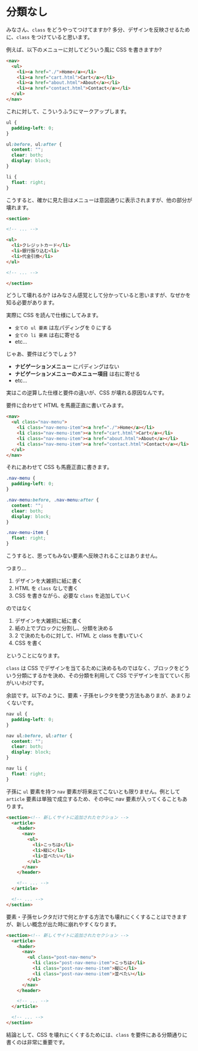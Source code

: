 # 分類なし
みなさん、`class` をどうやってつけてますか? 多分、デザインを反映させるために、`class` をつけていると思います。

例えば、以下のメニューに対してどういう風に CSS を書きますか?

```html
<nav>
  <ul>
    <li><a href="./">Home</a></li>
    <li><a href="cart.html">Cart</a></li>
    <li><a href="about.html">About</a></li>
    <li><a href="contact.html">Contact</a></li>
  </ul>
</nav>
```

これに対して、こういうふうにマークアップします。

```css
ul {
  padding-left: 0;
}

ul:before, ul:after {
  content: "";
  clear: both;
  display: block;
}

li {
  float: right;
}
```

こうすると、確かに見た目はメニューは意図通りに表示されますが、他の部分が壊れます。

```html
<section>

<!-- ... -->

<ul>
  <li>クレジットカード</li>
  <li>銀行振り込む<li>
  <li>代金引換</li>
</ul>

<!-- ... -->

</section>
```

どうして壊れるか? はみなさん感覚として分かっていると思いますが、なぜかを知る必要があります。

実際に CSS を読んで仕様にしてみます。

* `全ての ul 要素` は左パディングを 0 にする
* `全ての li 要素` は右に寄せる
* etc...

じゃあ、要件はどうでしょう?

* **ナビゲーションメニュー** にパディングはない
* **ナビゲーションメニューのメニュー項目** は右に寄せる
* etc...

実はこの逆算した仕様と要件の違いが、CSS が壊れる原因なんです。

要件に合わせて HTML を馬鹿正直に書いてみます。

```html
<nav>
  <ul class="nav-menu">
    <li class="nav-menu-item"><a href="./">Home</a></li>
    <li class="nav-menu-item"><a href="cart.html">Cart</a></li>
    <li class="nav-menu-item"><a href="about.html">About</a></li>
    <li class="nav-menu-item"><a href="contact.html">Contact</a></li>
  </ul>
</nav>
```

それにあわせて CSS も馬鹿正直に書きます。

```css
.nav-menu {
  padding-left: 0;
}

.nav-menu:before, .nav-menu:after {
  content: "";
  clear: both;
  display: block;
}

.nav-menu-item {
  float: right;
}
```

こうすると、思ってもみない要素へ反映されることはありません。

つまり...

1. デザインを大雑把に紙に書く
2. HTML を `class` なしで書く
3. CSS を書きながら、必要な `class` を追加していく

のではなく

1. デザインを大雑把に紙に書く
2. 紙の上でブロックに分割し、分類を決める
3. 2 で決めたものに対して、HTML と class を書いていく
4. CSS を書く

ということになります。

`class` は CSS でデザインを当てるために決めるものではなく、ブロックをどういう分類にするかを決め、その分類を利用して CSS でデザインを当てていく形がいいわけです。

余談です。以下のように、要素・子孫セレクタを使う方法もありまが、あまりよくないです。

```css
nav ul {
  padding-left: 0;
}

nav ul:before, ul:after {
  content: "";
  clear: both;
  display: block;
}

nav li {
  float: right;
}
```

子孫に `ul` 要素を持つ `nav` 要素が将来出てこないとも限りません。例として `article` 要素は単独で成立するため、その中に nav 要素が入ってくることもあります。

```html
<section><!-- 新しくサイトに追加されたセクション -->
  <article>
    <hader>
      <nav>
        <ul>
          <li>こっちは</li>
          <li>縦に</li>
          <li>並べたい</li>
        </ul>
      </nav>
    </header>

    <!-- ... -->
  </article>

  <!-- ... -->
</section>
```

要素・子孫セレクタだけで何とかする方法でも壊れにくくすることはできますが、新しい概念が出た時に崩れやすくなります。

```html
<section><!-- 新しくサイトに追加されたセクション -->
  <article>
    <hader>
      <nav>
        <ul class="post-nav-menu">
          <li class="post-nav-menu-item">こっちは</li>
          <li class="post-nav-menu-item">縦に</li>
          <li class="post-nav-menu-item">並べたい</li>
        </ul>
      </nav>
    </header>

    <!-- ... -->
  </article>

  <!-- ... -->
</section>
```

結論として、CSS を壊れにくくするためには、`class` を要件にある分類通りに書くのは非常に重要です。
